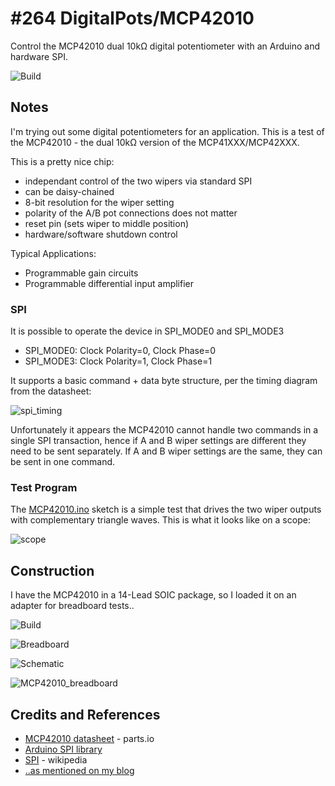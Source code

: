 # #264 DigitalPots/MCP42010

Control the MCP42010 dual 10kΩ digital potentiometer with an Arduino and hardware SPI.

![Build](./assets/MCP42010_build.jpg?raw=true)


## Notes

I'm trying out some digital potentiometers for an application.
This is a test of the MCP42010 - the dual 10kΩ version of the MCP41XXX/MCP42XXX.

This is a pretty nice chip:

* independant control of the two wipers via standard SPI
* can be daisy-chained
* 8-bit resolution for the wiper setting
* polarity of the A/B pot connections does not matter
* reset pin (sets wiper to middle position)
* hardware/software shutdown control

Typical Applications:

* Programmable gain circuits
* Programmable differential input amplifier


### SPI

It is possible to operate the device in SPI_MODE0 and SPI_MODE3

* SPI_MODE0: Clock Polarity=0, Clock Phase=0
* SPI_MODE3: Clock Polarity=1, Clock Phase=1

It supports a basic command + data byte structure, per the timing diagram from the datasheet:

![spi_timing](./assets/spi_timing.png?raw=true)

Unfortunately it appears the MCP42010 cannot handle two commands in a single SPI transaction,
hence if A and B wiper settings are different they need to be sent separately.
If A and B wiper settings are the same, they can be sent in one command.

### Test Program

The [MCP42010.ino](./MCP42010.ino) sketch is a simple test that drives the two wiper outputs with complementary triangle waves.
This is what it looks like on a scope:

![scope](./assets/scope.gif?raw=true)


## Construction

I have the MCP42010 in a 14-Lead SOIC package, so I loaded it on an adapter for breadboard tests..

![Build](./assets/MCP42010_build.jpg?raw=true)

![Breadboard](./assets/MCP42010_bb.jpg?raw=true)

![Schematic](./assets/MCP42010_schematic.jpg?raw=true)

![MCP42010_breadboard](./assets/MCP42010_breadboard.jpg?raw=true)


## Credits and References
* [MCP42010 datasheet](http://parts.io/detail/1372149/MCP42010-I%2FSL) - parts.io
* [Arduino SPI library](https://www.arduino.cc/en/Reference/SPI)
* [SPI](https://en.wikipedia.org/wiki/Serial_Peripheral_Interface_Bus) - wikipedia
* [..as mentioned on my blog](https://blog.tardate.com/2017/04/leap264-mcp42010-digital-pot.html)
